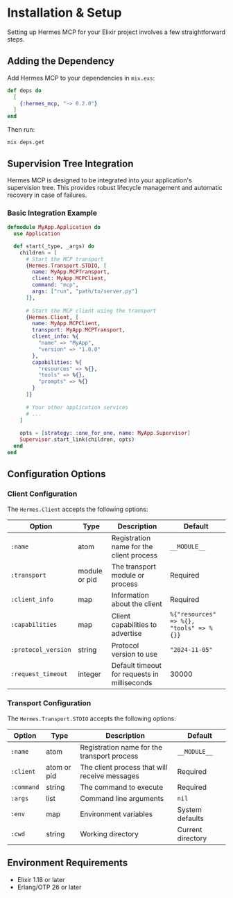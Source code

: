 # Installation & Setup

Setting up Hermes MCP for your Elixir project involves a few straightforward steps.

## Adding the Dependency

Add Hermes MCP to your dependencies in `mix.exs`:

```elixir
def deps do
  [
    {:hermes_mcp, "~> 0.2.0"}
  ]
end
```

Then run:

```shell
mix deps.get
```

## Supervision Tree Integration

Hermes MCP is designed to be integrated into your application's supervision tree. This provides robust lifecycle management and automatic recovery in case of failures.

### Basic Integration Example

```elixir
defmodule MyApp.Application do
  use Application

  def start(_type, _args) do
    children = [
      # Start the MCP transport
      {Hermes.Transport.STDIO, [
        name: MyApp.MCPTransport,
        client: MyApp.MCPClient, 
        command: "mcp",
        args: ["run", "path/to/server.py"]
      ]},
      
      # Start the MCP client using the transport
      {Hermes.Client, [
        name: MyApp.MCPClient,
        transport: MyApp.MCPTransport,
        client_info: %{
          "name" => "MyApp",
          "version" => "1.0.0"
        },
        capabilities: %{
          "resources" => %{},
          "tools" => %{},
          "prompts" => %{}
        }
      ]}
      
      # Your other application services
      # ...
    ]
    
    opts = [strategy: :one_for_one, name: MyApp.Supervisor]
    Supervisor.start_link(children, opts)
  end
end
```

## Configuration Options

### Client Configuration

The `Hermes.Client` accepts the following options:

| Option | Type | Description | Default |
|--------|------|-------------|---------|
| `:name` | atom | Registration name for the client process | `__MODULE__` |
| `:transport` | module or pid | The transport module or process | Required |
| `:client_info` | map | Information about the client | Required |
| `:capabilities` | map | Client capabilities to advertise | `%{"resources" => %{}, "tools" => %{}}` |
| `:protocol_version` | string | Protocol version to use | `"2024-11-05"` |
| `:request_timeout` | integer | Default timeout for requests in milliseconds | 30000 |

### Transport Configuration

The `Hermes.Transport.STDIO` accepts the following options:

| Option | Type | Description | Default |
|--------|------|-------------|---------|
| `:name` | atom | Registration name for the transport process | `__MODULE__` |
| `:client` | atom or pid | The client process that will receive messages | Required |
| `:command` | string | The command to execute | Required |
| `:args` | list | Command line arguments | `nil` |
| `:env` | map | Environment variables | System defaults |
| `:cwd` | string | Working directory | Current directory |

## Environment Requirements

- Elixir 1.18 or later
- Erlang/OTP 26 or later

